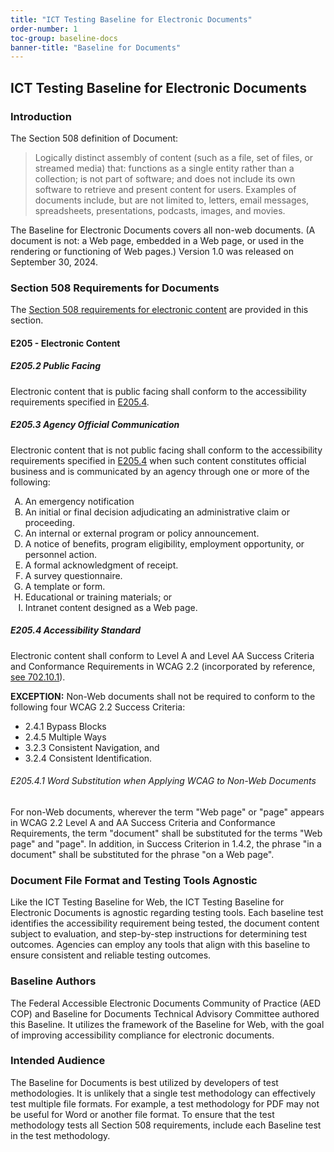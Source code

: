```yaml
---
title: "ICT Testing Baseline for Electronic Documents"
order-number: 1
toc-group: baseline-docs
banner-title: "Baseline for Documents"
---
```


## ICT Testing Baseline for Electronic Documents

### Introduction

The Section 508 definition of Document:

> Logically distinct assembly of content (such as a file, set of files, or streamed media) that: functions as a single entity rather than a collection; is not part of software; and does not include its own software to retrieve and present content for users. Examples of documents include, but are not limited to, letters, email messages, spreadsheets, presentations, podcasts, images, and movies.

The Baseline for Electronic Documents covers all non-web documents. (A document is not: a Web page, embedded in a Web page, or used in the rendering or functioning of Web pages.) Version 1.0 was released on September 30, 2024.

### Section 508 Requirements for Documents

The [Section 508 requirements for electronic content](https://www.access-board.gov/ict/#E205-content) are provided in this section.

#### E205 - Electronic Content

##### E205.2 Public Facing

Electronic content that is public facing shall conform to the accessibility requirements specified in [E205.4](#e205.4-accessibility-standard).

##### E205.3 Agency Official Communication

Electronic content that is not public facing shall conform to the accessibility requirements specified in [E205.4](#e205.4-accessibility-standard) when such content constitutes official business and is communicated by an agency through one or more of the following:

<ol type="A">
    <li>An emergency notification</li>
    <li>An initial or final decision adjudicating an administrative claim or proceeding.</li>
    <li>An internal or external program or policy announcement.</li>
    <li>A notice of benefits, program eligibility, employment opportunity, or personnel action.</li>
    <li>A formal acknowledgment of receipt.</li>
    <li>A survey questionnaire.</li>
    <li>A template or form.</li>
    <li>Educational or training materials; or</li>
    <li>Intranet content designed as a Web page.</li>
</ol>

##### E205.4 Accessibility Standard

Electronic content shall conform to Level A and Level AA Success Criteria and Conformance Requirements in WCAG 2.2 (incorporated by reference, [see 702.10.1](https://www.access-board.gov/ict/#702.10.1)).

**EXCEPTION:** Non-Web documents shall not be required to conform to the following four WCAG 2.2 Success Criteria:

-   2.4.1 Bypass Blocks
-   2.4.5 Multiple Ways
-   3.2.3 Consistent Navigation, and
-   3.2.4 Consistent Identification.

###### E205.4.1 Word Substitution when Applying WCAG to Non-Web Documents

For non-Web documents, wherever the term "Web page" or "page" appears in WCAG 2.2 Level A and AA Success Criteria and Conformance Requirements, the term "document" shall be substituted for the terms "Web page" and "page". In addition, in Success Criterion in 1.4.2, the phrase "in a document" shall be substituted for the phrase "on a Web page".

### Document File Format and Testing Tools Agnostic
Like the ICT Testing Baseline for Web, the ICT Testing Baseline for Electronic Documents is agnostic regarding testing tools. Each baseline test identifies the accessibility requirement being tested, the document content subject to evaluation, and step-by-step instructions for determining test outcomes. Agencies can employ any tools that align with this baseline to ensure consistent and reliable testing outcomes.

### Baseline Authors

The Federal Accessible Electronic Documents Community of Practice (AED COP) and Baseline for Documents Technical Advisory Committee authored this Baseline. It utilizes the framework of the Baseline for Web, with the goal of improving accessibility compliance for electronic documents.

### Intended Audience
The Baseline for Documents is best utilized by developers of test methodologies. It is unlikely that a single test methodology can effectively test multiple file formats. For example, a test methodology for PDF may not be useful for Word or another file format. To ensure that the test methodology tests all Section 508 requirements, include each Baseline test in the test methodology. 